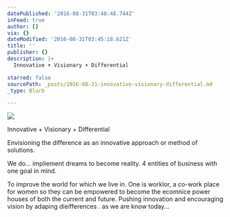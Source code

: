 ```yaml
---
datePublished: '2016-08-31T03:48:48.744Z'
inFeed: true
author: []
via: {}
dateModified: '2016-08-31T03:45:18.621Z'
title: ''
publisher: {}
description: |+
  Innovative + Visionary + Differential

starred: false
sourcePath: _posts/2016-08-31-innovative-visionary-differential.md
_type: Blurb

---
```

![](https://the-grid-user-content.s3-us-west-2.amazonaws.com/512a86ad-d6de-4254-b7ac-2dd7fb332504.jpg)

Innovative + Visionary + Differential

Envisioning the difference as an innovative approach or method of solutions.

We do... impliement dreams to become reality.  4 entities  of business with one goal in mind.

To improve the world for which we live in.  One is worklor, a co-work place for women so they can be empowered to become the ecomnice power houses of both the current and future. Pushing innovation  and encouraging vision by adaping dieifferences . as we are know today...